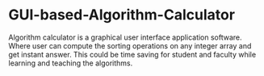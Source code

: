 # GUI-based-Algorithm-Calculator
Algorithm calculator is a graphical user interface application software. Where user can compute the sorting operations on any integer array and get instant answer. This could be time saving for student and faculty while learning and teaching the algorithms.  
